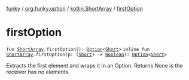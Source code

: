 [funky](../../index.md) / [org.funky.option](../index.md) / [kotlin.ShortArray](index.md) / [firstOption](.)

# firstOption

`fun `[`ShortArray`](https://kotlinlang.org/api/latest/jvm/stdlib/kotlin/-short-array/index.html)`.firstOption(): `[`Option`](../-option/index.md)`<`[`Short`](https://kotlinlang.org/api/latest/jvm/stdlib/kotlin/-short/index.html)`>`
`inline fun `[`ShortArray`](https://kotlinlang.org/api/latest/jvm/stdlib/kotlin/-short-array/index.html)`.firstOption(p: (`[`Short`](https://kotlinlang.org/api/latest/jvm/stdlib/kotlin/-short/index.html)`) -> `[`Boolean`](https://kotlinlang.org/api/latest/jvm/stdlib/kotlin/-boolean/index.html)`): `[`Option`](../-option/index.md)`<`[`Short`](https://kotlinlang.org/api/latest/jvm/stdlib/kotlin/-short/index.html)`>`

Extracts the first element and wraps it in an Option. Returns None is the receiver has no elements.

